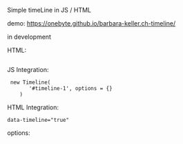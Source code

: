 Simple timeLine in JS / HTML

demo:
https://onebyte.github.io/barbara-keller.ch-timeline/

in development

HTML:
```

```

JS Integration:
```
 new Timeline(
       '#timeline-1', options = {}
    )

```

HTML Integration:
```
data-timeline="true"
```

 

options:
